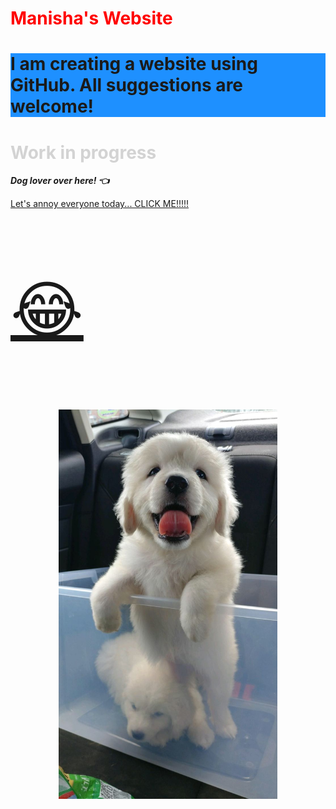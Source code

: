 
<head>
  <h1 style = "color:Red;"> Manisha's Website</h1>
</head>
<body>
   <h1 style = 'background-color:DodgerBlue';">
   <b> I am creating a website using GitHub. All suggestions are welcome!</b>
   <h1 style="color:LightGrey;"> Work in progress </h1>
   <p><i><strong> Dog lover over here! &#128072;</strong></i></p> 
   <a href="https://www.youtube.com/watch?v=1HygThMLzGs">Let's annoy everyone today... CLICK ME!!!!!<p style="font-size:100px"> &#128514;</p></a>
   <p align="center">
   <img src="https://github.com/aryalm1/Website/blob/main/img-allo.jpeg?raw=true" width="350" alt="Hoddu">
   </p>
</body>


